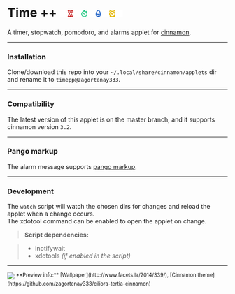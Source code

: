 # Time ++ ![icon banner](img/banner.png)

A timer, stopwatch, pomodoro, and alarms applet for
[cinnamon](https://github.com/linuxmint/Cinnamon/tree/master/js/ui).

---

### Installation

Clone/download this repo into your `~/.local/share/cinnamon/applets` dir and
rename it to `timepp@zagortenay333`.

---

### Compatibility

The latest version of this applet is on the master branch, and it supports
cinnamon version `3.2`.

---

### Pango markup

The alarm message supports [pango markup](https://developer.gnome.org/pango/stable/PangoMarkupFormat.html).

---

### Development

The `watch` script will watch the chosen dirs for changes and reload the applet
when a change occurs.  
The xdotool command can be enabled to open the applet on change.

> **Script dependencies:**

> * inotifywait
> * xdotools _(if enabled in the script)_

---

<img src="http://i.imgur.com/XOSL077.png" id="preview">
<sup>**Preview info:** [Wallpaper](http://www.facets.la/2014/339/), [Cinnamon theme](https://github.com/zagortenay333/ciliora-tertia-cinnamon)</sup>
